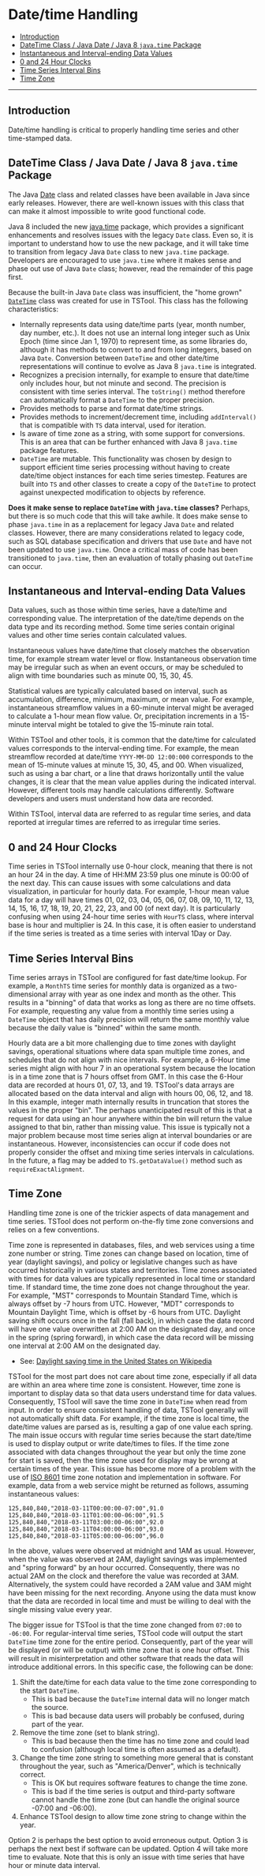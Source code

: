 # Date/time Handling #

* [Introduction](#introduction)
* [DateTime Class / Java Date / Java 8 `java.time` Package](#datetime-class-java-date-java-8-javatime-package)
* [Instantaneous and Interval-ending Data Values](#instantaneous-and-interval-ending-data-values)
* [0 and 24 Hour Clocks](#0-and-24-hour-clocks)
* [Time Series Interval Bins](#time-series-interval-bins)
* [Time Zone](#time-zone)

----------------

## Introduction ##

Date/time handling is critical to properly handling time series and other time-stamped data.

## DateTime Class / Java Date / Java 8 `java.time` Package ##

The Java [Date](https://docs.oracle.com/javase/8/docs/api/java/util/Date.html) class and related classes have been available in Java since early releases.
However, there are well-known issues with this class that can make it almost impossible to write good functional code.

Java 8 included the new [java.time](https://docs.oracle.com/javase/8/docs/api/java/time/package-summary.html) package,
which provides a significant enhancements and resolves issues with the legacy `Date` class.
Even so, it is important to understand how to use the new package, and it will take time to transition from legacy Java `Date` class to new `java.time` package.
Developers are encouraged to use `java.time` where it makes sense and phase out use of Java `Date` class; however, read the remainder of this page first.

Because the built-in Java `Date` class was insufficient, the "home grown"
[`DateTime`](https://github.com/OpenWaterFoundation/cdss-lib-common-java/blob/master/src/RTi/Util/Time/DateTime.java) class was created for use in TSTool.
This class has the following characteristics:

* Internally represents data using date/time parts (year, month number, day number, etc.).
It does not use an internal long integer such as Unix Epoch (time since Jan 1, 1970) to represent time, as some libraries do,
although it has methods to convert to and from long integers, based on Java `Date`.
Conversion between `DateTime` and other date/time representations will continue to evolve as Java 8 `java.time` is integrated.
* Recognizes a precision internally, for example to ensure that date/time only includes hour, but not minute and second.
The precision is consistent with time series interval.
The `toString()` method therefore can automatically format a `DateTime` to the proper precision.
* Provides methods to parse and format date/time strings.
* Provides methods to increment/decrement time, including `addInterval()` that is compatible with `TS` data interval, used for iteration.
* Is aware of time zone as a string, with some support for conversions.
This is an area that can be further enhanced with Java 8 `java.time` package features.
* `DateTime` are mutable.  This functionality was chosen by design to support efficient time series processing without
having to create date/time object instances for each time series timestep.
Features are built into `TS` and other classes to create a copy of the `DateTime` to protect against unexpected modification to objects by reference.

**Does it make sense to replace `DateTime` with `java.time` classes?** Perhaps, but there is so much code that this will take awhile.
It does make sense to phase `java.time` in as a replacement for legacy Java `Date` and related classes.
However, there are many considerations related to legacy code, such as SQL database specification and drivers that use `Date` and have not been
updated to use `java.time`.
Once a critical mass of code has been transitioned to `java.time`, then an evaluation of totally phasing out `DateTime` can occur.

## Instantaneous and Interval-ending Data Values ##

Data values, such as those within time series, have a date/time and corresponding value.
The interpretation of the date/time depends on the data type and its recording method.
Some time series contain original values and other time series contain calculated values.

Instantaneous values have date/time that closely matches the observation time, for example stream water level or flow.
Instantaneous observation time may be irregular such as when an event occurs,
or may be scheduled to align with time boundaries such as minute 00, 15, 30, 45.

Statistical values are typically calculated based on interval, such as accumulation, difference, minimum, maximum, or mean value.
For example, instantaneous streamflow values in a 60-minute interval might be averaged to calculate a 1-hour mean flow value.
Or, precipitation increments in a 15-minute interval might be totaled to give the 15-minute rain total.

Within TSTool and other tools, it is common that the date/time for calculated values corresponds to the interval-ending time.
For example, the mean streamflow recorded at date/time `YYYY-MM-DD 12:00:000` corresponds to the mean of 15-minute values at minute 15, 30, 45, and 00.
When visualized, such as using a bar chart, or a line that draws horizontally until the value changes, it is clear that the mean
value applies during the indicated interval.
However, different tools may handle calculations differently.
Software developers and users must understand how data are recorded.

Within TSTool, interval data are referred to as regular time series, and data reported at irregular times are referred to as irregular time series.

## 0 and 24 Hour Clocks ##

Time series in TSTool internally use 0-hour clock, meaning that there is not an hour 24 in the day.
A time of HH:MM 23:59 plus one minute is 00:00 of the next day.
This can cause issues with some calculations and data visualization, in particular for hourly data.
For example, 1-hour mean value data for a day will have times
01, 02, 03, 04, 05, 06, 07, 08, 09, 10, 11, 12, 13, 14, 15, 16, 17, 18, 19, 20, 21, 22, 23, and 00 (of next day).
It is particularly confusing when using 24-hour time series with `HourTS` class, where interval base is hour and multiplier is 24.
In this case, it is often easier to understand if the time series is treated as a time series with interval 1Day or Day.

## Time Series Interval Bins ##

Time series arrays in TSTool are configured for fast date/time lookup.
For example, a `MonthTS` time series for monthly data is organized as a two-dimensional array with year as one index and month as the other.
This results in a "binning" of data that works as long as there are no time offsets.
For example, requesting any value from a monthly time series using a `DateTime` object that has daily precision will return
the same monthly value because the daily value is "binned" within the same month.

Hourly data are a bit more challenging due to time zones with daylight savings, operational situations where data span multiple time zones,
and schedules that do not align with nice intervals.  For example, a 6-Hour time series might align with hour 7 in an operational system because the location
is in a time zone that is 7 hours offset from GMT.  In this case the 6-Hour data are recorded at hours 01, 07, 13, and 19.
TSTool's data arrays are allocated based on the data interval and align with hours 00, 06, 12, and 18.
In this example, integer math internally results in truncation that stores the values in the proper "bin".
The perhaps unanticipated result of this is that a request for data using an hour anywhere within the bin will return the value assigned to that bin,
rather than missing value.
This issue is typically not a major problem because most time series align at interval boundaries or are instantaneous.
However, inconsistencies can occur if code does not properly consider the offset
and mixing time series intervals in calculations.
In the future, a flag may be added to `TS.getDataValue()` method such as `requireExactAlignment`.

## Time Zone ##

Handling time zone is one of the trickier aspects of data management and time series.
TSTool does not perform on-the-fly time zone conversions and relies on a few conventions.

Time zone is represented in databases, files, and web services using a time zone number or string.
Time zones can change based on location, time of year (daylight savings),
and policy or legislative changes such as have occurred historically in various states and territories.
Time zones associated with times for data values are typically represented in local time or standard time.
If standard time, the time zone does not change throughout the year.
For example, "MST" corresponds to Mountain Standard Time, which is always offset by -7 hours from UTC.
However, "MDT" corresponds to Mountain Daylight Time, which is offset by -6 hours from UTC.
Daylight saving shift occurs once in the fall (fall back), in which case the data record will have one value overwritten at 2:00 AM on the designated day,
and once in the spring (spring forward), in which case the data record will be missing one interval at 2:00 AM on the designated day.

* See:  [Daylight saving time in the United States on Wikipedia](https://en.wikipedia.org/wiki/Daylight_saving_time_in_the_United_States)

TSTool for the most part does not care about time zone, especially if all data are within an area where time zone is consistent.
However, time zone is important to display data so that data users understand time for data values.
Consequently, TSTool will save the time zone in `DateTime` when read from input.
In order to ensure consistent handling of data, TSTool generally will not automatically shift data.
For example, if the time zone is local time, the date/time values are parsed as is, resulting a gap of one value each spring.
The main issue occurs with regular time series because the start date/time is used to display output or write date/times to files.
If the time zone associated with data changes throughout the year but only the time zone for start is saved,
then the time zone used for display may be wrong at certain times of the year.
This issue has become more of a problem with the use of [ISO 8601](https://en.wikipedia.org/wiki/ISO_8601) time zone notation
and implementation in software.
For example, data from a web service might be returned as follows, assuming instantaneous values:

```text
125,840,840,"2018-03-11T00:00:00-07:00",91.0
125,840,840,"2018-03-11T01:00:00-06:00",91.5
125,840,840,"2018-03-11T03:00:00-06:00",92.0
125,840,840,"2018-03-11T04:00:00-06:00",93.0
125,840,840,"2018-03-11T05:00:00-06:00",96.0
```

In the above, values were observed at midnight and 1AM as usual.  However, when the value was observed at 2AM, daylight savings was implemented and "spring forward" by an hour occurred.
Consequently, there was no actual 2AM on the clock and therefore the value was recorded at 3AM.
Alternatively, the system could have recorded a 2AM value and 3AM might have been missing for the next recording.
Anyone using the data must know that the data are recorded in local time and must be willing to deal with the single missing value every year.

The bigger issue for TSTool is that the time zone changed from `07:00` to `-06:00`.
For regular-interval time series, TSTool code will output the start `DateTime` time zone for the entire period.
Consequently, part of the year will be displayed (or will be output) with time zone that is one hour offset.
This will result in misinterpretation and other software that reads the data will introduce additional errors.
In this specific case, the following can be done:

1. Shift the date/time for each data value to the time zone corresponding to the start `DateTime`.
	* This is bad because the `DateTime` internal data will no longer match the source.
	* This is bad because data users will probably be confused, during part of the year.
2. Remove the time zone (set to blank string).
	* This is bad because then the time has no time zone and could lead to confusion (although local time is often assumed as a default).
3. Change the time zone string to something more general that is constant throughout the year, such as "America/Denver",
	which is technically correct.
	* This is OK but requires software features to change the time zone.
	* This is bad if the time series is output and third-party software cannot handle the time zone
	(but can handle the original source -07:00 and -06:00).
4. Enhance TSTool design to allow time zone string to change within the year.

Option 2 is perhaps the best option to avoid erroneous output.
Option 3 is perhaps the next best if software can be updated.
Option 4 will take more time to evaluate.
Note that this is only an issue with time series that have hour or minute data interval.
